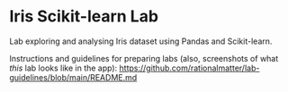 # Iris Scikit-learn Lab

Lab exploring and analysing Iris dataset using Pandas and Scikit-learn. 

Instructions and guidelines for preparing labs (also, screenshots of what _this_ lab looks like in the app): https://github.com/rationalmatter/lab-guidelines/blob/main/README.md
